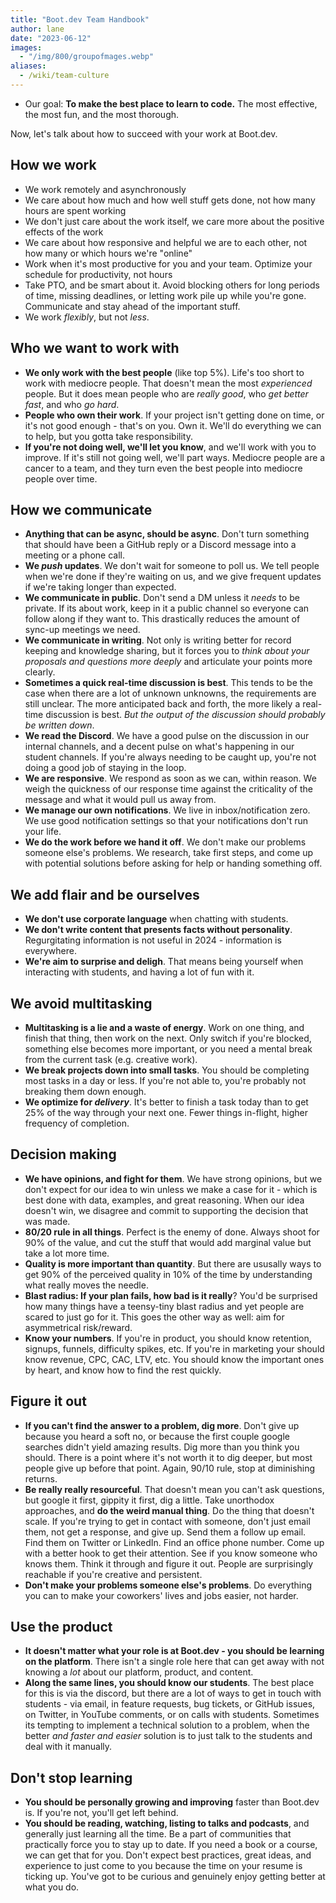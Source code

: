 ```yaml
---
title: "Boot.dev Team Handbook"
author: lane
date: "2023-06-12"
images:
  - "/img/800/groupofmages.webp"
aliases:
  - /wiki/team-culture
---
```


- Our goal: **To make the best place to learn to code.** The most effective, the most fun, and the most thorough.

Now, let's talk about how to succeed with your work at Boot.dev.

## How we work

- We work remotely and asynchronously
- We care about how much and how well stuff gets done, not how many hours are spent working
- We don't just care about the work itself, we care more about the positive effects of the work
- We care about how responsive and helpful we are to each other, not how many or which hours we're "online"
- Work when it's most productive for you and your team. Optimize your schedule for productivity, not hours
- Take PTO, and be smart about it. Avoid blocking others for long periods of time, missing deadlines, or letting work pile up while you're gone. Communicate and stay ahead of the important stuff.
- We work _flexibly_, but not _less_.

## Who we want to work with

- **We only work with the best people** (like top 5%). Life's too short to work with mediocre people. That doesn't mean the most _experienced_ people. But it does mean people who are _really good_, who _get better fast_, and who _go hard_.
- **People who own their work**. If your project isn't getting done on time, or it's not good enough - that's on you. Own it. We'll do everything we can to help, but you gotta take responsibility.
- **If you're not doing well, we'll let you know**, and we'll work with you to improve. If it's still not going well, we'll part ways. Mediocre people are a cancer to a team, and they turn even the best people into mediocre people over time.

## How we communicate

- **Anything that can be async, should be async**. Don't turn something that should have been a GitHub reply or a Discord message into a meeting or a phone call.
- **We _push_ updates**. We don't wait for someone to poll us. We tell people when we're done if they're waiting on us, and we give frequent updates if we're taking longer than expected.
- **We communicate in public**. Don't send a DM unless it _needs_ to be private. If its about work, keep in it a public channel so everyone can follow along if they want to. This drastically reduces the amount of sync-up meetings we need.
- **We communicate in writing**. Not only is writing better for record keeping and knowledge sharing, but it forces you to _think about your proposals and questions more deeply_ and articulate your points more clearly.
- **Sometimes a quick real-time discussion is best**. This tends to be the case when there are a lot of unknown unknowns, the requirements are still unclear. The more anticipated back and forth, the more likely a real-time discussion is best. _But the output of the discussion should probably be written down_.
- **We read the Discord**. We have a good pulse on the discussion in our internal channels, and a decent pulse on what's happening in our student channels. If you're always needing to be caught up, you're not doing a good job of staying in the loop.
- **We are responsive**. We respond as soon as we can, within reason. We weigh the quickness of our response time against the criticality of the message and what it would pull us away from.
- **We manage our own notifications**. We live in inbox/notification zero. We use good notification settings so that your notifications don't run your life.
- **We do the work before we hand it off**. We don't make our problems someone else's problems. We research, take first steps, and come up with potential solutions before asking for help or handing something off.

## We add flair and be ourselves

- **We don't use corporate language** when chatting with students.
- **We don't write content that presents facts without personality**. Regurgitating information is not useful in 2024 - information is everywhere.
- **We're aim to surprise and deligh**. That means being yourself when interacting with students, and having a lot of fun with it.

## We avoid multitasking

- **Multitasking is a lie and a waste of energy**. Work on one thing, and finish that thing, then work on the next. Only switch if you're blocked, something else becomes more important, or you need a mental break from the current task (e.g. creative work).
- **We break projects down into small tasks**. You should be completing most tasks in a day or less. If you're not able to, you're probably not breaking them down enough.
- **We optimize for _delivery_**. It's better to finish a task today than to get 25% of the way through your next one. Fewer things in-flight, higher frequency of completion.

## Decision making

- **We have opinions, and fight for them**. We have strong opinions, but we don't expect for our idea to win unless we make a case for it - which is best done with data, examples, and great reasoning. When our idea doesn't win, we disagree and commit to supporting the decision that was made.
- **80/20 rule in all things**. Perfect is the enemy of done. Always shoot for 90% of the value, and cut the stuff that would add marginal value but take a lot more time.
- **Quality is more important than quantity**. But there are ususally ways to get 90% of the perceived quality in 10% of the time by understanding what really moves the needle.
- **Blast radius: If your plan fails, how bad is it really**? You'd be surprised how many things have a teensy-tiny blast radius and yet people are scared to just go for it. This goes the other way as well: aim for asymmetrical risk/reward.
- **Know your numbers**. If you're in product, you should know retention, signups, funnels, difficulty spikes, etc. If you're in marketing your should know revenue, CPC, CAC, LTV, etc. You should know the important ones by heart, and know how to find the rest quickly.

## Figure it out

- **If you can't find the answer to a problem, dig more**. Don't give up because you heard a soft no, or because the first couple google searches didn't yield amazing results. Dig more than you think you should. There is a point where it's not worth it to dig deeper, but most people give up before that point. Again, 90/10 rule, stop at diminishing returns.
- **Be really really resourceful**. That doesn't mean you can't ask questions, but google it first, gippity it first, dig a little. Take unorthodox approaches, and **do the weird manual thing**. Do the thing that doesn't scale. If you're trying to get in contact with someone, don't just email them, not get a response, and give up. Send them a follow up email. Find them on Twitter or LinkedIn. Find an office phone number. Come up with a better hook to get their attention. See if you know someone who knows them. Think it through and figure it out. People are surprisingly reachable if you're creative and persistent.
- **Don't make your problems someone else's problems**. Do everything you can to make your coworkers' lives and jobs easier, not harder.

## Use the product

- **It doesn't matter what your role is at Boot.dev - you should be learning on the platform**. There isn't a single role here that can get away with not knowing a _lot_ about our platform, product, and content.
- **Along the same lines, you should know our students**. The best place for this is via the discord, but there are a lot of ways to get in touch with students - via email, in feature requests, bug tickets, or GitHub issues, on Twitter, in YouTube comments, or on calls with students. Sometimes its tempting to implement a technical solution to a problem, when the better _and faster and easier_ solution is to just talk to the students and deal with it manually.

## Don't stop learning

- **You should be personally growing and improving** faster than Boot.dev is. If you're not, you'll get left behind.
- **You should be reading, watching, listing to talks and podcasts**, and generally just learning all the time. Be a part of communities that practically force you to stay up to date. If you need a book or a course, we can get that for you. Don't expect best practices, great ideas, and experience to just come to you because the time on your resume is ticking up. You've got to be curious and genuinely enjoy getting better at what you do.
